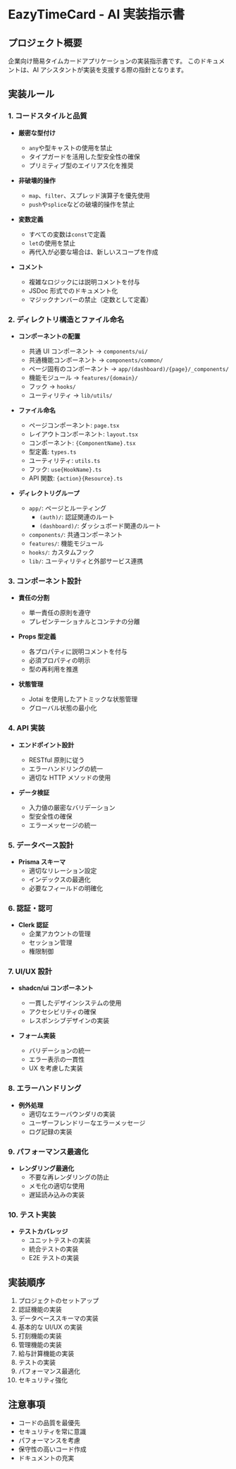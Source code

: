 # EazyTimeCard - AI 実装指示書

## プロジェクト概要

企業向け簡易タイムカードアプリケーションの実装指示書です。
このドキュメントは、AI アシスタントが実装を支援する際の指針となります。

## 実装ルール

### 1. コードスタイルと品質

- **厳密な型付け**

  - `any`や型キャストの使用を禁止
  - タイプガードを活用した型安全性の確保
  - プリミティブ型のエイリアス化を推奨

- **非破壊的操作**

  - `map`、`filter`、スプレッド演算子を優先使用
  - `push`や`splice`などの破壊的操作を禁止

- **変数定義**

  - すべての変数は`const`で定義
  - `let`の使用を禁止
  - 再代入が必要な場合は、新しいスコープを作成

- **コメント**
  - 複雑なロジックには説明コメントを付与
  - JSDoc 形式でのドキュメント化
  - マジックナンバーの禁止（定数として定義）

### 2. ディレクトリ構造とファイル命名

- **コンポーネントの配置**

  - 共通 UI コンポーネント → `components/ui/`
  - 共通機能コンポーネント → `components/common/`
  - ページ固有のコンポーネント → `app/(dashboard)/{page}/_components/`
  - 機能モジュール → `features/{domain}/`
  - フック → `hooks/`
  - ユーティリティ → `lib/utils/`

- **ファイル命名**

  - ページコンポーネント: `page.tsx`
  - レイアウトコンポーネント: `layout.tsx`
  - コンポーネント: `{ComponentName}.tsx`
  - 型定義: `types.ts`
  - ユーティリティ: `utils.ts`
  - フック: `use{HookName}.ts`
  - API 関数: `{action}{Resource}.ts`

- **ディレクトリグループ**
  - `app/`: ページとルーティング
    - `(auth)/`: 認証関連のルート
    - `(dashboard)/`: ダッシュボード関連のルート
  - `components/`: 共通コンポーネント
  - `features/`: 機能モジュール
  - `hooks/`: カスタムフック
  - `lib/`: ユーティリティと外部サービス連携

### 3. コンポーネント設計

- **責任の分割**

  - 単一責任の原則を遵守
  - プレゼンテーショナルとコンテナの分離

- **Props 型定義**

  - 各プロパティに説明コメントを付与
  - 必須プロパティの明示
  - 型の再利用を推進

- **状態管理**
  - Jotai を使用したアトミックな状態管理
  - グローバル状態の最小化

### 4. API 実装

- **エンドポイント設計**

  - RESTful 原則に従う
  - エラーハンドリングの統一
  - 適切な HTTP メソッドの使用

- **データ検証**
  - 入力値の厳密なバリデーション
  - 型安全性の確保
  - エラーメッセージの統一

### 5. データベース設計

- **Prisma スキーマ**
  - 適切なリレーション設定
  - インデックスの最適化
  - 必要なフィールドの明確化

### 6. 認証・認可

- **Clerk 認証**
  - 企業アカウントの管理
  - セッション管理
  - 権限制御

### 7. UI/UX 設計

- **shadcn/ui コンポーネント**

  - 一貫したデザインシステムの使用
  - アクセシビリティの確保
  - レスポンシブデザインの実装

- **フォーム実装**
  - バリデーションの統一
  - エラー表示の一貫性
  - UX を考慮した実装

### 8. エラーハンドリング

- **例外処理**
  - 適切なエラーバウンダリの実装
  - ユーザーフレンドリーなエラーメッセージ
  - ログ記録の実装

### 9. パフォーマンス最適化

- **レンダリング最適化**
  - 不要な再レンダリングの防止
  - メモ化の適切な使用
  - 遅延読み込みの実装

### 10. テスト実装

- **テストカバレッジ**
  - ユニットテストの実装
  - 統合テストの実装
  - E2E テストの実装

## 実装順序

1. プロジェクトのセットアップ
2. 認証機能の実装
3. データベーススキーマの実装
4. 基本的な UI/UX の実装
5. 打刻機能の実装
6. 管理機能の実装
7. 給与計算機能の実装
8. テストの実装
9. パフォーマンス最適化
10. セキュリティ強化

## 注意事項

- コードの品質を最優先
- セキュリティを常に意識
- パフォーマンスを考慮
- 保守性の高いコード作成
- ドキュメントの充実
